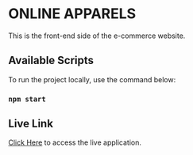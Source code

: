 # ONLINE APPARELS

This is the front-end side of the e-commerce website. 

## Available Scripts

To run the project locally, use the command below:

### `npm start`

## Live Link
[Click Here](https://e-commerce-frontend-zkcz.onrender.com) to access the live application. 


